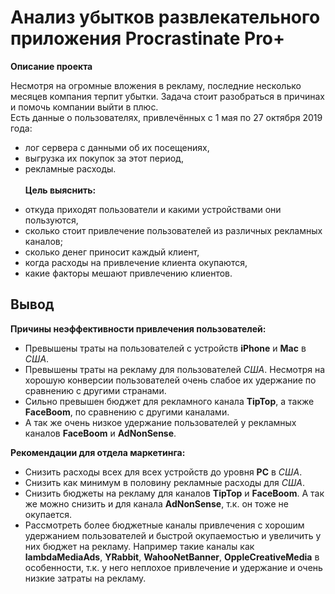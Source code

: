 # Анализ убытков развлекательного приложения Procrastinate Pro+

__Описание проекта__

Несмотря на огромные вложения в рекламу, последние несколько месяцев компания терпит убытки. Задача стоит разобраться в причинах и помочь компании выйти в плюс.<br>
Есть данные о пользователях, привлечённых с 1 мая по 27 октября 2019 года:
* лог сервера с данными об их посещениях,
* выгрузка их покупок за этот период,
* рекламные расходы. <br><br>
__Цель выяснить:__<br>
- откуда приходят пользователи и какими устройствами они пользуются,
- сколько стоит привлечение пользователей из различных рекламных каналов;
- сколько денег приносит каждый клиент,
- когда расходы на привлечение клиента окупаются,
- какие факторы мешают привлечению клиентов.


##

## Вывод

__Причины неэффективности привлечения пользователей:__
- Превышены траты на пользователей с устройств **iPhone** и **Мас** в *США*.
- Превышены траты на рекламу для пользователей *США*. Несмотря на хорошую конверсии пользователей очень слабое их удержание по сравнению с другими странами.
- Сильно превышен бюджет для рекламного канала **TipTop**, а также **FaceBoom**, по сравнению с другими каналами. 
- А так же очень низкое удержание пользователей у рекламных каналов **FaceBoom** и **AdNonSense**.

__Рекомендации для отдела маркетинга:__
- Снизить расходы всех для всех устройств до уровня **РС** в *США*.
- Снизить как минимум в половину рекламные расходы для *США*.
- Снизить бюджеты на рекламу для каналов **TipTop** и **FaceBoom**. А так же можно снизить и для канала **AdNonSense**, т.к. он тоже не окупается.
- Рассмотреть более бюджетные каналы привлечения с хорошим удержанием пользователей и быстрой окупаемостью и увеличить у них бюджет на рекламу. Например такие каналы как **lambdaMediaAds**, **YRabbit**, **WahooNetBanner**, **OppleCreativeMedia** в особенности, т.к. у него неплохое привлечение и удержание и очень низкие затраты на рекламу.
